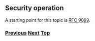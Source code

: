 ## Security operation

A starting point for this topic is
[RFC 9099](https://www.rfc-editor.org/info/rfc9099).

<!-- Link lines generated automatically; do not delete -->

### [<ins>Previous</ins>](Routing%20operation.md) [<ins>Next</ins>](Multi-prefix%20operation.md) [<ins>Top</ins>](06.%20Management%20and%20Operations.md)
